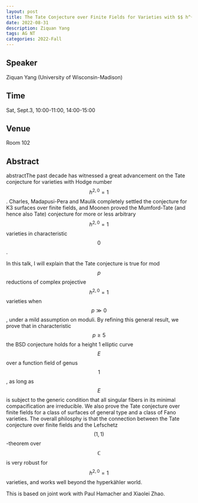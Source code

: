 ```yaml
---
layout: post
title: The Tate Conjecture over Finite Fields for Varieties with $$ h^{2,0}=1 $$ 
date: 2022-08-31
description: Ziquan Yang
tags: AG NT 
categories: 2022-Fall 
---
```

## Speaker
Ziquan Yang (University of Wisconsin-Madison)
## Time
Sat, Sept.3, 10:00-11:00, 14:00-15:00
## Venue
Room 102
## Abstract
abstractThe past decade has witnessed a great advancement on the Tate conjecture for varieties with Hodge number $$ h^{2,0} = 1 $$. Charles, Madapusi-Pera and Maulik completely settled the conjecture for K3 surfaces over finite fields, and Moonen proved the Mumford-Tate (and hence also Tate) conjecture for more or less arbitrary $$ h^{2,0} = 1 $$ varieties in characteristic $$ 0 $$.

In this talk, I will explain that the Tate conjecture is true for mod $$ p $$ reductions of complex projective $$ h^{2,0} = 1 $$ varieties when $$ p \gg 0 $$, under a mild assumption on moduli. By refining this general result, we prove that in characteristic $$ p \geq 5 $$ the BSD conjecture holds for a height 1 elliptic curve $$ E $$ over a function field of genus $$ 1 $$, as long as $$ E $$ is subject to the generic condition that all singular fibers in its minimal compacification are irreducible. We also prove the Tate conjecture over finite fields for a class of surfaces of general type and a class of Fano varieties. The overall philosphy is that the connection between the Tate conjecture over finite fields and the Lefschetz $$ (1, 1) $$-theorem over $$ \mathbb{C} $$ is very robust for $$ h^{2,0} = 1 $$ varieties, and works well beyond the hyperkähler world.

This is based on joint work with Paul Hamacher and Xiaolei Zhao.
